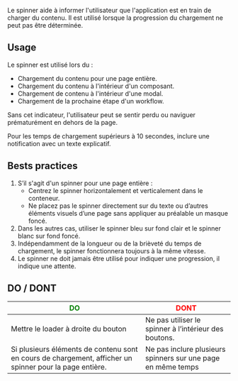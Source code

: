 Le spinner aide à informer l'utilisateur que l'application est en train de charger du contenu. Il est utilisé lorsque la progression du chargement ne peut pas être déterminée.

## Usage

Le spinner est utilisé lors du :

-   Chargement du contenu pour une page entière.
-   Chargement du contenu à l'intérieur d'un composant.
-   Chargement de contenu à l'intérieur d'une modal.
-   Chargement de la prochaine étape d'un workflow.

Sans cet indicateur, l'utilisateur peut se sentir perdu ou naviguer prématurément en dehors de la page.

Pour les temps de chargement supérieurs à 10 secondes, inclure une notification avec un texte explicatif.

## Bests practices

1. S’il s'agit d'un spinner pour une page entière :
    - Centrez le spinner horizontalement et verticalement dans le conteneur.
    - Ne placez pas le spinner directement sur du texte ou d’autres éléments visuels d’une page sans appliquer au préalable un masque foncé.
2. Dans les autres cas, utiliser le spinner bleu sur fond clair et le spinner blanc sur fond foncé.
3. Indépendamment de la longueur ou de la brièveté du temps de chargement, le spinner fonctionnera toujours à la même vitesse.
4. Le spinner ne doit jamais être utilisé pour indiquer une progression, il indique une attente.

## DO / DONT

| <span style="color: green;">DO</span>                                                                   | <span style="color: red;">DONT</span>                        |
| ------------------------------------------------------------------------------------------------------- | ------------------------------------------------------------ |
| Mettre le loader à droite du bouton                                                                     | Ne pas utiliser le spinner à l’intérieur des boutons.        |
| Si plusieurs éléments de contenu sont en cours de chargement, afficher un spinner pour la page entière. | Ne pas inclure plusieurs spinners sur une page en même temps |
